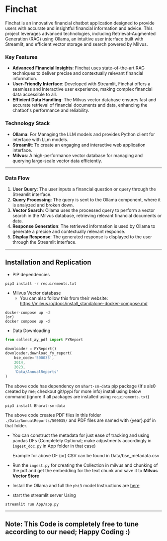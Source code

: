 # Finchat

Finchat is an innovative financial chatbot application designed to provide users with accurate and insightful financial information and advice. This project leverages advanced technologies, including Retrieval-Augmented Generation (RAG) using Ollama, an intuitive user interface built with Streamlit, and efficient vector storage and search powered by Milvus.

### Key Features

- **Advanced Financial Insights**: Finchat uses state-of-the-art RAG techniques to deliver precise and contextually relevant financial information.
- **User-Friendly Interface**: Developed with Streamlit, Finchat offers a seamless and interactive user experience, making complex financial data accessible to all.
- **Efficient Data Handling**: The Milvus vector database ensures fast and accurate retrieval of financial documents and data, enhancing the chatbot's performance and reliability.

### Technology Stack

- **Ollama**: For Managing the LLM models and provides Python client for interface with LLm models.
- **Streamlit**: To create an engaging and interactive web application interface.
- **Milvus**: A high-performance vector database for managing and querying large-scale vector data efficiently.

---

### Data Flow

1. **User Query**: The user inputs a financial question or query through the Streamlit interface.
2. **Query Processing**: The query is sent to the Ollama component, where it is analyzed and broken down.
3. **Vector Search**: Ollama uses the processed query to perform a vector search in the Milvus database, retrieving relevant financial documents or data.
4. **Response Generation**: The retrieved information is used by Ollama to generate a precise and contextually relevant response.
5. **Display Response**: The generated response is displayed to the user through the Streamlit interface.

---

## Installation and Replication

- PIP dependencies

```shell
pip3 install -r requirements.txt
```
- Milvus Vector database
  - You can also follow this from their website: https://milvus.io/docs/install_standalone-docker-compose.md
```shell
docker-compose up -d
(or)
docker compose up -d   
```

- Data Downloading

```python
from collect_ay_pdf import FYReport

downloader = FYReport()
downloader.download_fy_report(
    bse_code='500035',
    2014,
    2023,
    'Data/AnnualReports'
)
```
The above code has dependency on `Bhart-sm-data` pip package (It's als0 created by me; checkout git/pypi for more info)
install using below command (ignore if all packages are installed using `requirements.txt`)
```shell
pip3 install Bharat-sm-data
```

The above code creates PDF files in this folder `./Data/AnnualReports/500035/` and PDF files are named with {year}.pdf in that folder.

- You can construct the metadata for just ease of tracking and using pandas DFs (Completely Optional; make adjustments accordingly in `ingest_doc.py` in App folder in that case)

    Example for above DF (or) CSV can be found in Data/bse_metadata.csv

- Run the `ingest.py` for creating the Collection in milvus and chunking of the pdf and get the embedding for the text chunk and save it to **Milvus Vector Store**

- Install the Ollama and full the `phi3` model Instructions are [here](https://www.ollama.com/library/phi3)
- start the streamlit server Using
```shell
streamlit run App/app.py
```

---

## Note: This Code is completely free to tune according to our need; Happy Coding :)





